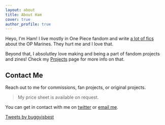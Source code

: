 ```yaml
---
layout: about
title: About Ham
cover: true
author_profile: true
---
```


Heyo, I'm Ham! I live mostly in One Piece fandom and write [a lot of fics](https://archiveofourown.org/users/hamstercheese7) about the OP Marines. They hurt me and I love that. 

Beyond that, I absolutley love making and being a part of fandom projects and zines! Check my [Projects](/projects) page for more info on that. 

## Contact Me

Reach out to me for commissions, fan projects, or original projects.

> My price sheet is available on request.

You can get in contact with me on [twitter](https://twitter.com/buggyisbest) or [email me](mailto:hamstercheese77+sitecontact@gmail.com).

<a class="twitter-timeline" href="https://twitter.com/buggyisbest?ref_src=twsrc%5Etfw">Tweets by buggyisbest</a> <script async src="https://platform.twitter.com/widgets.js" charset="utf-8"></script> 